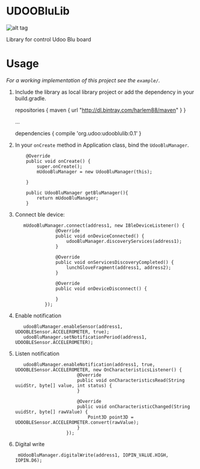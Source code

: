 # UDOOBluLib

![alt tag](http://www.udoo.org/wp-content/uploads/2014/12/logoogo.png)

Library for control Udoo Blu board 

# Usage

*For a working implementation of this project see the `example/`.*

  1. Include the library as local library project or add the dependency in your build.gradle.
        
        repositories {
            maven {
                url  "http://dl.bintray.com/harlem88/maven"
            }
        }

        ...

        dependencies {
            compile 'org.udoo:udooblulib:0.1'
        }

  2. In your `onCreate` method in Application class, bind the `UdooBluManager`.

             @Override
             public void onCreate() {
                 super.onCreate();
                 mUdooBluManager = new UdooBluManager(this);

             }

             public UdooBluManager getBluManager(){
                 return mUdooBluManager;
             }

  3. Connect ble device:

            mUdooBluManager.connect(address1, new IBleDeviceListener() {
                        @Override
                        public void onDeviceConnected() {
                            udooBluManager.discoveryServices(address1);
                        }

                        @Override
                        public void onServicesDiscoveryCompleted() {
                            lunchGloveFragment(address1, address2);
                        }

                        @Override
                        public void onDeviceDisconnect() {

                        }
                    });

  4. Enable notification

            udooBluManager.enableSensor(address1, UDOOBLESensor.ACCELEROMETER, true);
            udooBluManager.setNotificationPeriod(address1, UDOOBLESensor.ACCELEROMETER);

  5. Listen notification

            udooBluManager.enableNotification(address1, true, UDOOBLESensor.ACCELEROMETER, new OnCharacteristicsListener() {
                                @Override
                                public void onCharacteristicsRead(String uuidStr, byte[] value, int status) {
                                }

                                @Override
                                public void onCharacteristicChanged(String uuidStr, byte[] rawValue) {
                                    Point3D point3D = UDOOBLESensor.ACCELEROMETER.convert(rawValue);
                                }
                            });
                            
  6. Digital write
            
          mUdooBluManager.digitalWrite(address1, IOPIN_VALUE.HIGH, IOPIN.D6);
